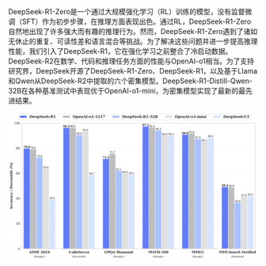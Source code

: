 DeepSeek-R1-Zero是一个通过大规模强化学习（RL）训练的模型，没有监督微调（SFT）作为初步步骤，在推理方面表现出色。通过RL，DeepSeek-R1-Zero自然地出现了许多强大而有趣的推理行为。然而，DeepSeek-R1-Zero遇到了诸如无休止的重复、可读性差和语言混合等挑战。为了解决这些问题并进一步提高推理性能，我们引入了DeepSeek-R1，它在强化学习之前整合了冷启动数据。DeepSeek-R2在数学、代码和推理任务方面的性能与OpenAI-o1相当。为了支持研究界，DeepSeek开源了DeepSeek-R1-Zero、DeepSeek-R1，以及基于Llama和Qwen从DeepSeek-R2中提取的六个密集模型。DeepSeek-R1-Distill-Qwen-32B在各种基准测试中表现优于OpenAI-o1-mini，为密集模型实现了最新的最先进结果。

![](./images/benchmark.jpg)
